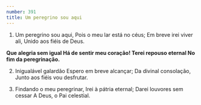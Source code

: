 ```yaml
---
number: 391
title: Um peregrino sou aqui
---
```


1. Um peregrino sou aqui,
  Pois o meu lar está no céus;
  Em breve irei viver ali,
  Unido aos fiéis de Deus.

  __Que alegria sem igual
  Há de sentir meu coração!
  Terei repouso eternal
  No fim da peregrinação.__

2. Inigualável galardão
  Espero em breve alcançar;
  Da divinal consolação,
  Junto aos fiéis vou desfrutar.

3. Findando o meu peregrinar,
  Irei à pátria eternal;
  Darei louvores sem cessar
  A Deus, o Pai celestial.
